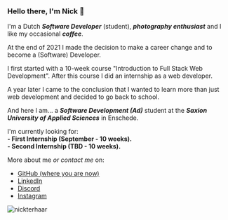 ### Hello there, I'm Nick 👋

I'm a Dutch _**Software Developer**_ (student),
_**photography enthusiast**_ and I like my occasional _**coffee**_.

At the end of 2021 I made the decision to make a career change and to become a (Software) Developer.

I first started with a 10-week course "Introduction to Full Stack Web Development". After this course I did an internship as a web developer.

A year later I came to the conclusion that I wanted to learn more than just web development and decided to go back to school.

And here I am... a _**Software Development (Ad)**_ student at the _**Saxion University of Applied Sciences**_ in Enschede.

I'm currently looking for:
<br>
**- First Internship (September - 10 weeks).**
<br>
**- Second Internship (TBD - 10 weeks).**

More about me _or contact me_ on:
* [GitHub (where you are now)](https://github.com/nicterhaar)
* [LinkedIn](https://www.linkedin.com/in/nickterhar/)
* [Discord](https://discord.com/users/nickterhaar)
* [Instagram](https://www.instagram.com/nick_terhaar/)


<p><img align="left" src="https://github-readme-stats.vercel.app/api/top-langs?username=nickterhaar&show_icons=true&locale=en&layout=compact" alt="nickterhaar" /></p>